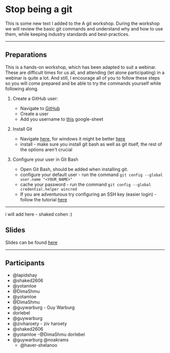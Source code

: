 # Stop being a git

This is some new text I added to the
A git workshop.
During the workshop we will review the basic git commands and understand why and how to use them,
while keeping industry standards and best-practices.

---

## Preparations

This is a hands-on workshop, which has been adapted to suit a webinar.
These are difficult times for us all, and attending (let alone participating) in a webinar is quite a lot.
And still, I encourage all of you to follow these steps so you will come prepared and be able to try the commands yourself while following along.

1. Create a GitHub user:

   - Navigate to [GitHub](https://github.com/join)
   - Create a user
   - Add you username to [this](https://docs.google.com/spreadsheets/d/1R_E1-9csNvyTKy9Y5QXo4OAEp45XcPxFzDwfp6zedtk/edit?usp=sharing) google-sheet

2. Install Git

   - Navigate [here](https://git-scm.com/downloads), for windows it might be better [here](https://gitforwindows.org/)
   - install - make sure you install git bash as well as git itself, the rest of the options aren't crucial

3. Configure your user in Git Bash
   - Open Git Bash, should be added when installing git.
   - configure your default user - run the command `git config --global user.name "<YOUR_NAME>"`
   - cache your password - run the command `git config --global credential.helper wincred`
   - If you are adventurous try configuring an SSH key (easier login) - follow the tutorial [here](https://help.github.com/en/github/authenticating-to-github/connecting-to-github-with-ssh)

---

i will add here - shaked cohen :)

## Slides

Slides can be found [here](https://slides.com/guywarburg/stop-being-a-git)

---

## Participants
- @lapidshay
- @shaked2606
- @yotamloe
- @DimaShmu
- @yotamloe
- @DimaShmu
- @guywarburg - Guy Warburg
- dorlebel
- @guywarburg
- @zivharoety - ziv haroety
- @shaked2606
- @yotamloe
  -@DimaShmu
  dorlebel
- @guywarburg
  @noakrams
  - @haver-shelanoo
